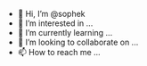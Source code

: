 - 👋 Hi, I’m @sophek
- 👀 I’m interested in ...
- 🌱 I’m currently learning ...
- 💞️ I’m looking to collaborate on ...
- 📫 How to reach me ...

<!---
sophek/sophek is a ✨ special ✨ repository because its `README.md` (this file) appears on your GitHub profile.
You can click the Preview link to take a look at your changes.
--->
